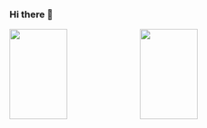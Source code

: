 ### Hi there 👋


 <img height="160em" width="45%" src="https://github-readme-stats.vercel.app/api?username=danieloprado&show_icons=true&theme=tokyonight&include_all_commits=true&count_private=true"/>
 <img height="160em" width="45%" src="https://github-readme-stats.vercel.app/api/top-langs/?username=danieloprado&layout=compact&langs_count=7&theme=tokyonight"/>
